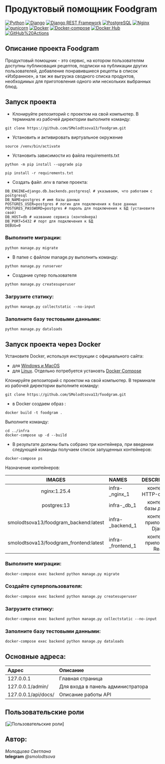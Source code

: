 # Продуктовый помощник Foodgram


[![Python](https://img.shields.io/badge/-Python-464646?style=flat&logo=Python&logoColor=56C0C0&color=008080)](https://www.python.org/)
[![Django](https://img.shields.io/badge/-Django-464646?style=flat&logo=Django&logoColor=56C0C0&color=008080)](https://www.djangoproject.com/)
[![Django REST Framework](https://img.shields.io/badge/-Django%20REST%20Framework-464646?style=flat&logo=Django%20REST%20Framework&logoColor=56C0C0&color=008080)](https://www.django-rest-framework.org/)
[![PostgreSQL](https://img.shields.io/badge/-PostgreSQL-464646?style=flat&logo=PostgreSQL&logoColor=56C0C0&color=008080)](https://www.postgresql.org/)
[![Nginx](https://img.shields.io/badge/-NGINX-464646?style=flat&logo=NGINX&logoColor=56C0C0&color=008080)](https://nginx.org/ru/)
[![gunicorn](https://img.shields.io/badge/-gunicorn-464646?style=flat&logo=gunicorn&logoColor=56C0C0&color=008080)](https://gunicorn.org/)
[![Docker](https://img.shields.io/badge/-Docker-464646?style=flat&logo=Docker&logoColor=56C0C0&color=008080)](https://www.docker.com/)
[![Docker-compose](https://img.shields.io/badge/-Docker%20compose-464646?style=flat&logo=Docker&logoColor=56C0C0&color=008080)](https://www.docker.com/)
[![Docker Hub](https://img.shields.io/badge/-Docker%20Hub-464646?style=flat&logo=Docker&logoColor=56C0C0&color=008080)](https://www.docker.com/products/docker-hub)
[![GitHub%20Actions](https://img.shields.io/badge/-GitHub%20Actions-464646?style=flat&logo=GitHub%20actions&logoColor=56C0C0&color=008080)](https://github.com/features/actions)


## Описание проекта Foodgram
Продуктовый помощник - это сервис, на котором пользователям доступны публиковация рецептов, подписки на публикации других пользователей, добавление понравившиеся рецепты в список «Избранное», а так же выгрузка сводного списка продуктов, необходимых для приготовления одного или нескольких выбранных блюд.  


## Запуск проекта

- Клонируйте репозиторий с проектом на свой компьютер. В терминале из рабочей директории выполните команду:
```
git clone https://github.com/SMolodtsova13/foodgram.git
```

- Установить и активировать виртуальное окружение

```
source /venv/bin/activate
```

- Установить зависимости из файла requirements.txt

```
python -m pip install --upgrade pip
```
```
pip install -r requirements.txt
```
- Создать файл .env в папке проекта:
```.env
DB_ENGINE=django.db.backends.postgresql # указываем, что работаем с postgresql
DB_NAME=postgres # имя базы данных
POSTGRES_USER=postgres # логин для подключения к базе данных
POSTGRES_PASSWORD=postgres # пароль для подключения к БД (установите свой)
DB_HOST=db # название сервиса (контейнера)
DB_PORT=5432 # порт для подключения к БД
DEBUG=0
```

### Выполните миграции:
```
python manage.py migrate
```

- В папке с файлом manage.py выполнить команду:
```
python manage.py runserver
```

- Создание супер пользователя 
```
python manage.py createsuperuser
```

### Загрузите статику:
```
python manage.py collectstatic --no-input
```
### Заполните базу тестовыми данными: 
```
python manage.py dataloads
```


## Запуск проекта через Docker

Установите Docker, используя инструкции с официального сайта:
- для [Windows и MacOS](https://www.docker.com/products/docker-desktop)
- для [Linux](https://docs.docker.com/engine/install/ubuntu/). Отдельно потребуется установть [Docker Compose](https://docs.docker.com/compose/install/)

Клонируйте репозиторий с проектом на свой компьютер.
В терминале из рабочей директории выполните команду:
```
git clone https://github.com/SMolodtsova13/foodgram.git
```

- в Docker cоздаем образ :
```
docker build -t foodgram .
```

Выполните команду:
```
cd ../infra
docker-compose up -d --build
```

- В результате должны быть собрано три контейнера, при введении следующей команды получаем список запущенных контейнеров:  
```
docker-compose ps
```
Назначение контейнеров:  

|          IMAGES                        | NAMES                |        DESCRIPTIONS         |
|:--------------------------------------:|:---------------------|:---------------------------:|
|       nginx:1.25.4                     | infra-_nginx_1       |   контейнер HTTP-сервера    |
|       postgres:13                      | infra-_db_1          |    контейнер базы данных    |
| smolodtsova13/foodgram_backend:latest  | infra-_backend_1     | контейнер приложения Django |
| smolodtsova13/foodgram_frontend:latest | infra-_frontend_1    | контейнер приложения React  |


### Выполните миграции:
```
docker-compose exec backend python manage.py migrate
```
### Создайте суперпользователя:
```
docker-compose exec backend python manage.py createsuperuser
```

### Загрузите статику:
```
docker-compose exec backend python manage.py collectstatic --no-input
```

### Заполните базу тестовыми данными:
```
docker-compose exec backend python manage.py dataloads
```

## Основные адреса: 

| Адрес                 | Описание |
|:----------------------|:---------|
| 127.0.0.1            | Главная страница |
| 127.0.0.1/admin/     | Для входа в панель администратора |
| 127.0.0.1/api/docs/  | Описание работы API |

## Пользовательские роли
[![ Пользовательские роли](https://ltdfoto.ru/images/2024/10/03/PRAVA_DOSTUPA.png)]

## Автор:  
_Молодцова Светлана_  
**telegram** _@smolodtsova_

